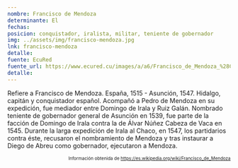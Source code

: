 ```yaml
---
nombre: Francisco de Mendoza
determinante: El
fechas: 
posicion: conquistador, iralista, militar, teniente de gobernador
img: ../assets/img/francisco-mendoza.jpg
lnk: francisco-mendoza
detalle: 
fuente: EcuRed
fuente_url: https://www.ecured.cu/images/a/a6/Francisco_de_Mendoza_%28Conquistador_espa%C3%B1ol%29.JPG
detalle:
---
```


<p>Refiere a Francisco de Mendoza. España, 1515 - Asunción, 1547. Hidalgo, capitán y conquistador español. Acompañó a Pedro de Mendoza en su expedición, fue mediador entre Domingo de Irala y Ruiz Galán. Nombrado teniente de gobernador general de Asunción en 1539, fue parte de la facción de Domingo de Irala contra la de Álvar Núñez Cabeza de Vaca en 1545. Durante la larga expedición de Irala al Chaco, en 1547, los partidarios contra éste, recusaron el nombramiento de Mendoza y tras instaurar a Diego de Abreu como gobernador, ejecutaron a Mendoza.</p>
<p style="font-size: 10px; text-align:right;">Información obtenida de <a href="https://es.wikipedia.org/wiki/Francisco_de_Mendoza_(teniente_de_gobernador)" target="_blank">https://es.wikipedia.org/wiki/Francisco_de_Mendoza</a></p>


